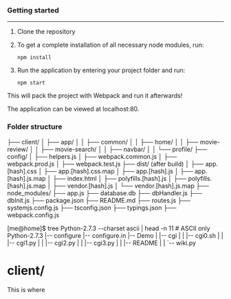 ### Getting started
-----------
1. Clone the repository

2. To get a complete installation of all necessary node modules, run:

    `npm install`


3. Run the application by entering your project folder and run:

    `npm start`

This will pack the project with Webpack and run it afterwards!

The application can be viewed at localhost:80.


### Folder structure
├── client/
│   ├── app/
│   │   ├── common/
│   │   ├── home/
│   │   ├── movie-review/
│   │   ├── movie-search/
│   │   ├── navbar/
│   │   └── profile/
├── config/
│   ├── helpers.js
│   ├── webpack.common.js
│   ├── webpack.prod.js
│   ├── webpack.test.js
├── dist/ (after build)
│   ├── app.[hash].css
│   ├── app.[hash].css.map
│   ├── app.[hash].js
│   ├── app.[hash].js.map
│   ├── index.html
│   ├── polyfills.[hash].js
│   ├── polyfills.[hash].js.map
│   ├── vendor.[hash].js
│   └── vendor.[hash].js.map
├── node_modules/
├── app.js
├── database.db
├── dbHandler.js
├── dbInit.js
├── package.json
├── README.md
├── routes.js
├── systemjs.config.js
├── tsconfig.json
├── typings.json
├── webpack.config.js


[me@home]$ tree Python-2.7.3 --charset ascii | head -n 11  # ASCII only
Python-2.7.3
|-- configure
|-- configure.in
|-- Demo
|   |-- cgi
|   |   |-- cgi0.sh
|   |   |-- cgi1.py
|   |   |-- cgi2.py
|   |   |-- cgi3.py
|   |   |-- README
|   |   `-- wiki.py

# client/
This is where